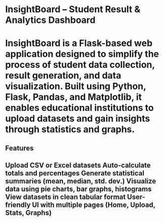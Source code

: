 <h1>InsightBoard – Student Result & Analytics Dashboard<h1>
InsightBoard is a Flask-based web application designed to simplify the process of student data collection, result generation, and data visualization. Built using Python, Flask, Pandas, and Matplotlib, it enables educational institutions to upload datasets and gain insights through statistics and graphs.
<h2>Features<h2>

<b>Upload CSV or Excel datasets<b>
<b>Auto-calculate totals and percentages<b>
<b>Generate statistical summaries (mean, median, std. dev.)<b>
<b>Visualize data using pie charts, bar graphs, histograms<b>
<b>View datasets in clean tabular format<b>
<b>User-friendly UI with multiple pages (Home, Upload, Stats, Graphs)<b>
